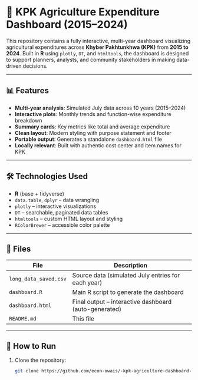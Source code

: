 # 🌾 KPK Agriculture Expenditure Dashboard (2015–2024)

This repository contains a fully interactive, multi-year dashboard visualizing agricultural expenditures across **Khyber Pakhtunkhwa (KPK)** from **2015 to 2024**. Built in **R** using `plotly`, `DT`, and `htmltools`, the dashboard is designed to support planners, analysts, and community stakeholders in making data-driven decisions.

---

## 📊 Features

- **Multi-year analysis**: Simulated July data across 10 years (2015–2024)
- **Interactive plots**: Monthly trends and function-wise expenditure breakdown
- **Summary cards**: Key metrics like total and average expenditure
- **Clean layout**: Modern styling with purpose statement and footer
- **Portable output**: Generates a standalone `dashboard.html` file
- **Locally relevant**: Built with authentic cost center and item names for KPK

---

## 🛠️ Technologies Used

- **R** (base + tidyverse)
- `data.table`, `dplyr` – data wrangling  
- `plotly` – interactive visualizations  
- `DT` – searchable, paginated data tables  
- `htmltools` – custom HTML layout and styling  
- `RColorBrewer` – accessible color palette

---

## 📁 Files

| File               | Description                                                  |
|--------------------|--------------------------------------------------------------|
| `long_data_saved.csv` | Source data (simulated July entries for each year)         |
| `dashboard.R`      | Main R script to generate the dashboard                      |
| `dashboard.html`   | Final output – interactive dashboard (auto-generated)        |
| `README.md`        | This file                                                    |

---

## 🚀 How to Run

1. Clone the repository:
   ```bash
   git clone https://github.com/econ-owais/-kpk-agriculture-dashboard-2015-2024
